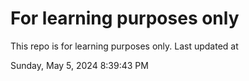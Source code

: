 # For learning purposes only
This repo is for learning purposes only.
Last updated at

Sunday, May 5, 2024 8:39:43 PM

